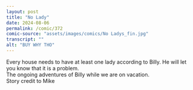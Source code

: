 ```yaml
---
layout: post
title: "No Lady"
date: 2024-08-06
permalink: /comic/372
comic-source: "assets/images/comics/No Ladys_fin.jpg"
transcript: ""
alt: "BUY WHY THO"
---
```

Every house needs to have at least one lady according to Billy. He will let you know that it is a problem.
<BR> The ongoing adventures of Billy while we are on vacation. 
<br> Story credit to Mike
